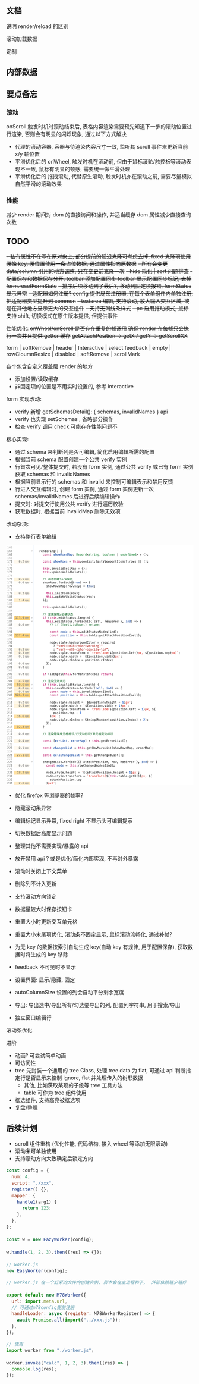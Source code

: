 ## 文档

说明 render/reload 的区别

滚动加载数据

定制

## 内部数据

## 要点备忘

### 滚动

onScroll 触发时机时滚动结束后, 表格内容渲染需要预先知道下一步的滚动位置进行渲染, 否则会有明显的闪烁现象, 通过以下方式解决

- 代理的滚动容器, 容器与待渲染内容尺寸一致, 监听其 scroll 事件来更新当前 x/y 轴位置
- 平滑优化后的 onWheel, 触发时机在滚动前, 但由于鼠标滚轮/触控板等滚动表现不一致, 鼠标有明显的顿感, 需要统一做平滑处理
- 平滑优化后的 拖拽滚动, 代替原生滚动, 触发时机亦在滚动之前, 需要尽量模拟自然平滑的滚动效果

### 性能

减少 render 期间对 dom 的直接访问和操作, 并适当缓存 dom 属性减少直接查询次数

## TODO

~~- 私有属性不在写在原对象上, 部分提前的延迟克隆可考虑去掉, fixed 克隆项使用原始 key, 原位置使用一条占位数据, 通过属性指向原数据~~
~~- 所有会变更 data/column 引用的地方调整, 只在变更前克隆一次~~
~~- hide 简化 | sort 问题排查~~
~~- 配置保存和数据保存分开, ~~toolbar 添加配置同步~~ toolbar 显示配置同步标记, 去掉 form.resetFormState~~
~~- 排序后项移动到了最后?, 移动到固定项报错, formStatus 显示异常~~
~~- 适配器如何注册? config 提供局部注册器, 在每个表单组件内单独注册, 把适配器类型提升到 common~~
~~- textarea 编辑, 支持滚动, 放大输入交互区域, 或是在其他地方显示更大的交互组件~~
~~- 支持无列线条样式~~
~~- pc 启用拖动模式, 鼠标支持 shift, 切换模式在原生版本提供, 但提供事件~~

性能优化:
~~onWheel/onScroll 是否存在重复的帧调用~~
~~确保 render 在每帧只会执行一次并且提供 getter 缓存~~
~~getAttachPosition -> getX / getY -> getScrollXX~~

form | softRemove | header | Interactive | select
feedback | empty | rowCloumnResize | disabled | softRemove | scrollMark

各个包含自定义覆盖层 render 的地方

- 添加设置/读取缓存
- 非固定项的位置是不用实时设置的, 参考 interactive

form 实现改动:

- verify 新增 getSchemasDetail(): { schemas, invalidNames } api
- verify 也实现 setSchemas , 省略部分操作
- 检查 verify 调用 check 可能存在性能问题不

核心实现:

- 通过 schema 来判断列是否可编辑, 简化启用编辑所需的配置
- 根据当前 schema 配置创建一个公共 verify 实例
- 行首次可见/整体提交时, 若没有 form 实例, 通过公共 verify 或已有 form 实例获取 schemas 和 invalidNames
- 根据当前显示行的 schemas 和 invalid 来控制可编辑表示和禁用反馈
- 行进入交互编辑时, 创建 form 实例, 通过 form 实例更新一次 schemas/invalidNames 后进行后续编辑操作
- 提交时: 对提交行使用公共 verify 进行遍历校验
- 获取数据时, 根据当前 invalidMap 删除无效项

改动杂项:

- 支持整行表单编辑

![img.png](img.png)

- 优化 firefox 等浏览器的帧率?

- 隐藏滚动条异常
- 编辑标记显示异常, fixed right 不显示头可编辑提示
- 切换数据后高度显示问题
- 整理其他不需要实现/暴露的 api
- 放开禁用 api ? 或是优化/简化内部实现, 不再对外暴露
- 滚动时关闭上下文菜单
- 删除列不计入更新
- 支持滚动方向锁定
- 数据量较大时保存按钮卡
- 重置大小时更新交互单元格
- 重置大小末尾项优化, 滚动条不固定显示, 鼠标滚动流畅化, 通过补帧?
- 为无 key 的数据按索引自动生成 key(自动 key 有规律, 用于配置保存), 获取数据时将生成的 key 移除
- feedback 不可见时不显示
- 设置界面: 显示/隐藏, 固定
- autoColumnSize 设置的列会自动平分剩余宽度
- 导出: 导出选中/导出所有/勾选要导出的列, 配置列字符串, 用于搜索/导出
- 独立窗口编辑行

滚动条优化

进阶

- 动画? 可尝试简单动画
- 可访问性
- tree 先封装一个通用的 tree Class, 处理 tree data 为 flat, 可通过 api 判断指定行是否显示来控制 ignore, flat 并处理传入的树形数据
  - 其他, 比如获取某项的子级等 tree 工具方法
  - table 可作为 tree 组件使用
- 框选组件, 支持高亮被框选项
- 复盘/整理

## 后续计划

- scroll 组件重构 (优化性能, 代码结构, 接入 wheel 等添加无限滚动)
- 滚动条可单独使用
- 支持滚动方向大致确定后锁定方向

```js
const config = {
  num: 4,
  script: "./xxx",
  register() {},
  mapper: {
    handle1(arg1) {
      return 123;
    },
  },
};

const w = new EazyWorker(config);

w.handle(1, 2, 3).then((res) => {});

// worker.js
new EasyWorker(config);
```

```js
// worker.js 在一个赶紧的文件内创建实例, 脚本会在主进程和子,  外部依赖越少越好

export default new M78Worker({
  url: import.meta.url,
  // 可通过m78config提前注册
  handleLoader: async (register: M78WorkerRegister) => {
    await Promise.all(import("../xxx.js"));
  },
});
```

```js
// 使用
import worker from "./worker.js";

worker.invoke("calc", 1, 2, 3).then((res) => {
  console.log(res);
});
```
